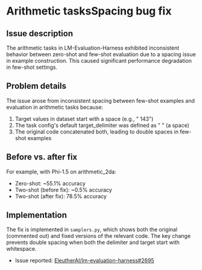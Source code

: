 # Arithmetic tasksSpacing bug fix

## Issue description
The arithmetic tasks in LM-Evaluation-Harness exhibited inconsistent behavior between zero-shot and few-shot evaluation due to a spacing issue in example construction. This caused significant performance degradation in few-shot settings.

## Problem details
The issue arose from inconsistent spacing between few-shot examples and evaluation in arithmetic tasks because:
1. Target values in dataset start with a space (e.g., " 143")
2. The task config's default target_delimiter was defined as " " (a space)
3. The original code concatenated both, leading to double spaces in few-shot examples

## Before vs. after fix
For example, with Phi-1.5 on arithmetic_2da:
- Zero-shot: ~55.1% accuracy
- Two-shot (before fix): ~0.5% accuracy
- Two-shot (after fix): 78.5% accuracy

## Implementation
The fix is implemented in `samplers.py`, which shows both the original (commented out) and fixed versions of the relevant code. The key change prevents double spacing when both the delimiter and target start with whitespace.

- Issue reported: [EleutherAI/lm-evaluation-harness#2695](https://github.com/EleutherAI/lm-evaluation-harness/issues/2695)
